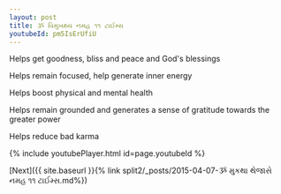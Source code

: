 ```yaml
---
layout: post
title: ૐ વિમુખથ્ય નમહ ૧૧ ટાઈમ્સ
youtubeId: pm5IsErUfiU
---
```

 
 
Helps get goodness, bliss and peace and God's blessings
 
Helps remain focused, help generate inner energy 
 
Helps boost physical and mental health 
 
Helps remain grounded and generates a sense of gratitude towards the greater power 
 
Helps reduce bad karma
 
 
 
 


{% include youtubePlayer.html id=page.youtubeId %}
 
[Next]({{ site.baseurl }}{% link  split2/_posts/2015-04-07-ૐ મુકથા થેજાસે નમહ ૧૧ ટાઈમ્સ.md%})
 
